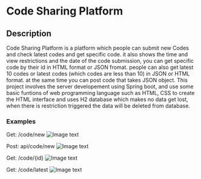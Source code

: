 # Code Sharing Platform

## Description
Code Sharing Platform is a platform which people can submit new Codes and check latest codes and get specific code. it also shows the time and view restrictions and the date of the code submission, you can get specific code by their id in HTML format or JSON fromat. people can also get latest 10 codes or latest codes (which codes are less than 10) in JSON or HTML format. at the same time you can post code that takes JSON object. This project involves the server developement using Spring boot, and use some basic funtions of web programming language such as HTML, CSS to create the HTML interface and uses H2 database which makes no data get lost, when there is restriction triggered the data will be deleted from database.

### Examples
Get: /code/new
![Image text](https://github.com/Xiaochen-Hua/Simple_Code_Sharing_Platform/tree/master/img/GETNEW.jpg)

Post: api/code/new
![Image text](https://github.com/Xiaochen-Hua/Simple_Code_Sharing_Platform/tree/master/img/POST.jpg)

Get: /code/{id}
![Image text](https://github.com/Xiaochen-Hua/Simple_Code_Sharing_Platform/tree/master/img/GETID.jpg)

Get: /code/latest
![Image text](https://github.com/Xiaochen-Hua/Simple_Code_Sharing_Platform/tree/master/img/GETLATEST.jpg)
